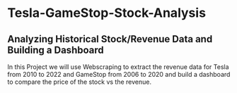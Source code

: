 # Tesla-GameStop-Stock-Analysis
## Analyzing Historical Stock/Revenue Data and Building a Dashboard
In this Project we will use Webscraping to extract the revenue data for Tesla from 2010 to 2022 and GameStop from 2006 to 2020  and build a dashboard to compare the price of the stock vs the revenue. 
